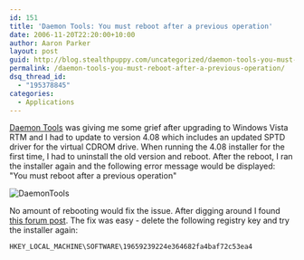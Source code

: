 ```yaml
---
id: 151
title: 'Daemon Tools: You must reboot after a previous operation'
date: 2006-11-20T22:20:00+10:00
author: Aaron Parker
layout: post
guid: http://blog.stealthpuppy.com/uncategorized/daemon-tools-you-must-reboot-after-a-previous-operation
permalink: /daemon-tools-you-must-reboot-after-a-previous-operation/
dsq_thread_id:
  - "195378845"
categories:
  - Applications
---
```

[Daemon Tools](http://www.daemon-tools.cc/dtcc/announcements.php) was giving me some grief after upgrading to Windows Vista RTM and I had to update to version 4.08 which includes an updated SPTD driver for the virtual CDROM drive. When running the 4.08 installer for the first time, I had to uninstall the old version and reboot. After the reboot, I ran the installer again and the following error message would be displayed: "You must reboot after a previous operation"

![DaemonTools]({{site.baseurl}}/media/2006/11/1000.14.191.DaemonToolsInstall.PNG)

No amount of rebooting would fix the issue. After digging around I found [this forum post](http://www.daemon-tools.cc/dtcc/showthread.php?t=11666). The fix was easy - delete the following registry key and try the installer again:

`HKEY_LOCAL_MACHINE\SOFTWARE\19659239224e364682fa4baf72c53ea4`
